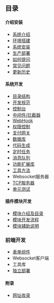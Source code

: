 ## 目录

#### 介绍安装

- [系统介绍](../../README.md)
- [环境搭建](start-environment.md)
- [系统安装](start-installation.md)
- [生产部署](start-deploy.md)
- [如何提问](start-questions.md)
- [常见问题](start-issue.md)
- [更新历史](start-update-log.md)


#### 系统开发

- [目录结构](sys-catalog.md)
- [开发规范](sys-exploit.md)
- [控制台](sys-console.md)
- [中间件/拦截器](sys-middleware.md)
- [WebHook](sys-webhook.md)
- [权限控制](sys-auth.md)
- [支付网关](sys-payment.md)
- [数据库](sys-db.md)
- [代码生成](sys-code.md)
- [定时任务](sys-cron.md)
- [消息队列](sys-queue.md)
- [功能扩展库](sys-library.md)
- [工具方法](sys-utility.md)
- Websocket服务器
- [TCP服务器](sys-tcp-server.md)
- [单元测试](sys-test.md)

  
#### 插件模块开发

- [模块介绍及目录](addon-introduce-catalog.md)
- [模块开发流程](addon-flow.md)
- [模块辅助说明](addon-helper.md)


### 前端开发
- [表单组件](web-form.md)
- Websocket客户端
- 工具库
- [独立部署](web-deploy.md)


#### 附录
- [网址收录](append-website.md)